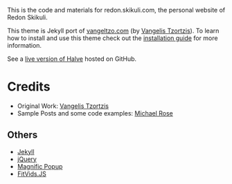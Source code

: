 This is the code and materials for redon.skikuli.com, the personal website of Redon Skikuli. 

This theme is Jekyll port of [vangeltzo.com](http://vangeltzo.com/) (by [Vangelis Tzortzis](https://github.com/srekoble)).
To learn how to install and use this theme check out the [installation guide](https://taylantatli.github.io/Halve/halve-theme/) for more information.

See a [live version of Halve](http://taylantatli.github.io/Halve) hosted on GitHub.

# Credits
- Original Work: [Vangelis Tzortzis](https://github.com/srekoble)  
- Sample Posts and some code examples: [Michael Rose](https://github.com/mmistakes/)

## Others
- [Jekyll](http://jekyllrb.com/)
- [jQuery](http://jquery.com/)
- [Magnific Popup](http://dimsemenov.com/plugins/magnific-popup/)
- [FitVids.JS](http://fitvidsjs.com/)
